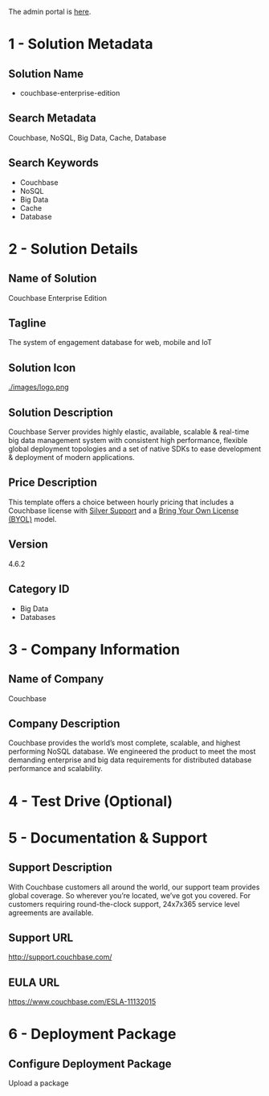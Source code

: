 The admin portal is [here](https://console.cloud.google.com/partner/solutions?project=couchbase-public&authuser=1).

# 1 - Solution Metadata

## Solution Name
* couchbase-enterprise-edition

## Search Metadata
Couchbase, NoSQL, Big Data, Cache, Database

## Search Keywords
* Couchbase
* NoSQL
* Big Data
* Cache
* Database

# 2 - Solution Details

## Name of Solution
Couchbase Enterprise Edition

## Tagline
The system of engagement database for web, mobile and IoT

## Solution Icon
[./images/logo.png](./images/logo.png)

## Solution Description
Couchbase Server provides highly elastic, available, scalable & real-time big data management system with consistent high performance, flexible global deployment topologies and a set of native SDKs to ease development & deployment of modern applications.

## Price Description
This template offers a choice between hourly pricing that includes a Couchbase license with <a href="https://www.couchbase.com/support-policy">Silver Support</a> and a <a href="https://www.couchbase.com/subscriptions-and-support">Bring Your Own License (BYOL)</a> model.

## Version
4.6.2

## Category ID
* Big Data
* Databases

# 3 - Company Information

## Name of Company
Couchbase

## Company Description
Couchbase provides the world’s most complete, scalable, and highest performing NoSQL database. We engineered the product to meet the most demanding enterprise and big data requirements for distributed database performance and scalability.

# 4 - Test Drive (Optional)

# 5 - Documentation & Support

## Support Description
With Couchbase customers all around the world, our support team provides global coverage. So wherever you’re located, we’ve got you covered. For customers requiring round-the-clock support, 24x7x365 service level agreements are available.

## Support URL
http://support.couchbase.com/

## EULA URL
https://www.couchbase.com/ESLA-11132015

# 6 - Deployment Package

## Configure Deployment Package
Upload a package
